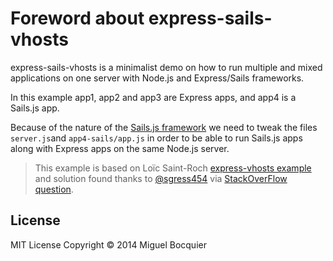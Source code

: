 # Foreword about express-sails-vhosts

express-sails-vhosts is a minimalist demo on how to run multiple and mixed applications on one server with Node.js and Express/Sails frameworks.

In this example app1, app2 and app3 are Express apps, and app4 is a Sails.js app.

Because of the nature of the [Sails.js framework](http://sailsjs.org/) we need to tweak the files `server.js`and `app4-sails/app.js` in order to be able to run Sails.js apps along with Express apps on the same Node.js server.

> This example is based on Loïc Saint-Roch [express-vhosts example](https://github.com/loicsaintroch/express-vhosts) and solution found thanks to [@sgress454](https://github.com/sgress454) via [StackOverFlow question](http://stackoverflow.com/questions/25345423/node-js-express-with-vhost-conflict-with-sails-js-framework-app).

## License

MIT License  Copyright © 2014 Miguel Bocquier